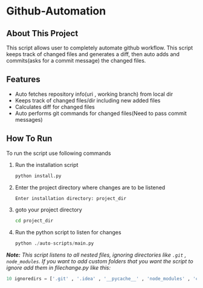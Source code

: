 # Github-Automation

## About This Project
This script allows user to completely automate github workflow. This script keeps track of changed files and generates a diff, then auto adds and commits(asks for a commit message) the changed files.

## Features

- Auto fetches repository info(uri , working branch) from local dir
- Keeps track of changed files/dir including new added files
- Calculates diff for changed files
- Auto performs git commands for changed files(Need to pass commit messages)

## How To Run

To run the script use following commands


1. Run the installation script
    ```bash
    python install.py
    ```
2. Enter the project directory where changes are to be listened
    ```bash
    Enter installation directory: project_dir
    ```
3. goto your project directory
    ```bash
    cd project_dir
    ```

4. Run the python script to listen for changes
    ```python
    python ./auto-scripts/main.py
    ```

***Note:** This script listens to all nested files, ignoring directories like `.git` , `node_modules`. If you want to add custom folders that you want the script to ignore add them in filechange.py like this:*
```python
10 ignoredirs = ['.git' , '.idea' , '__pycache__' , 'node_modules' , 'custom_folder']
```
